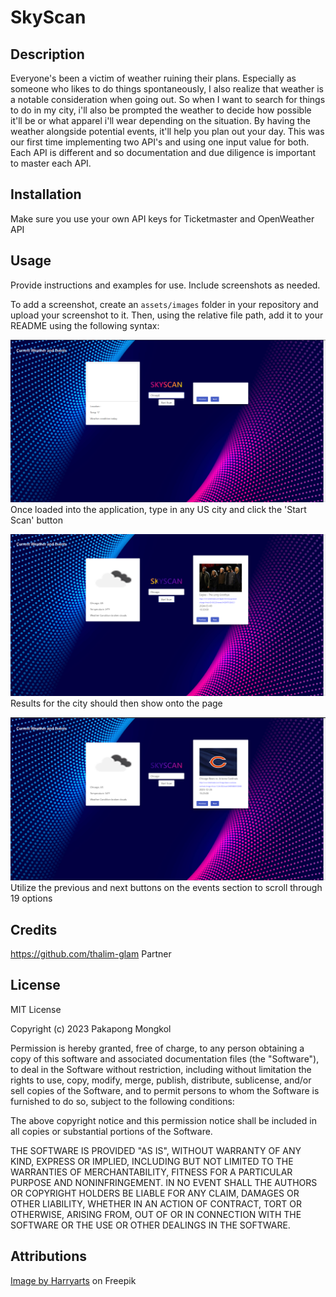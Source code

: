  # SkyScan

## Description

Everyone's been a victim of weather ruining their plans. Especially as someone who likes to do things spontaneously, I also realize that weather is a notable consideration when going out. So when I want to search for things to do in my city, i'll also be prompted the weather to decide how possible it'll be or what apparel i'll wear depending on the situation. By having the weather alongside potential events, it'll help you plan out your day. This was our first time implementing two API's and using one input value for both. Each API is different and so documentation and due diligence is important to master each API.

## Installation

Make sure you use your own API keys for Ticketmaster and OpenWeather API

## Usage

Provide instructions and examples for use. Include screenshots as needed.

To add a screenshot, create an `assets/images` folder in your repository and upload your screenshot to it. Then, using the relative file path, add it to your README using the following syntax:

![Alt text](assets/images/Step1.png)
Once loaded into the application, type in any US city and click the 'Start Scan' button

![Alt text](assets/images/Step2.png)
Results for the city should then show onto the page

![Alt text](assets/images/Step3.png)
Utilize the previous and next buttons on the events section to scroll through 19 options

## Credits

https://github.com/thalim-glam
Partner

## License

MIT License

Copyright (c) 2023 Pakapong Mongkol

Permission is hereby granted, free of charge, to any person obtaining a copy
of this software and associated documentation files (the "Software"), to deal
in the Software without restriction, including without limitation the rights
to use, copy, modify, merge, publish, distribute, sublicense, and/or sell
copies of the Software, and to permit persons to whom the Software is
furnished to do so, subject to the following conditions:

The above copyright notice and this permission notice shall be included in all
copies or substantial portions of the Software.

THE SOFTWARE IS PROVIDED "AS IS", WITHOUT WARRANTY OF ANY KIND, EXPRESS OR
IMPLIED, INCLUDING BUT NOT LIMITED TO THE WARRANTIES OF MERCHANTABILITY,
FITNESS FOR A PARTICULAR PURPOSE AND NONINFRINGEMENT. IN NO EVENT SHALL THE
AUTHORS OR COPYRIGHT HOLDERS BE LIABLE FOR ANY CLAIM, DAMAGES OR OTHER
LIABILITY, WHETHER IN AN ACTION OF CONTRACT, TORT OR OTHERWISE, ARISING FROM,
OUT OF OR IN CONNECTION WITH THE SOFTWARE OR THE USE OR OTHER DEALINGS IN THE
SOFTWARE.

## Attributions

 <a href="https://www.freepik.com/free-vector/abstract-colorful-technology-dotted-wave-background_6166234.htm#query=modern&position=46&from_view=search&track=sph">Image by Harryarts</a> on Freepik
 
